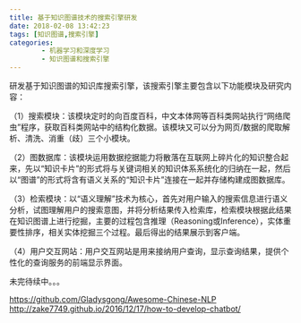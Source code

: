 ```yaml
---
title: 基于知识图谱技术的搜索引擎研发
date: 2018-02-08 13:42:23
tags: [知识图谱,搜索引擎]
categories:
        - 机器学习和深度学习
        - 知识图谱和搜索引擎
---
```


研发基于知识图谱的知识库搜索引擎，该搜索引擎主要包含以下功能模块及研究内容： 
       
（1）搜索模块：该模块定时的向百度百科，中文本体网等百科类网站执行“网络爬虫”程序，获取百科类网站中的结构化数据。该模块又可以分为网页/数据的爬取解析、清洗、消重（歧）三个小模块。 
       
（2）图数据库：该模块运用数据挖据能力将散落在互联网上碎片化的知识整合起来，先以“知识卡片”的形式将与关键词相关的知识体系系统化的归纳在一起，然后以“图谱”的形式将含有语义关系的“知识卡片”连接在一起并存储构建成图数据库。 
       
（3）检索模块：以“语义理解”技术为核心，首先对用户输入的搜索信息进行语义分析，试图理解用户的搜索意图，并将分析结果传入检索库，检索模块根据此结果在知识图谱上进行挖掘，主要的过程包含推理（Reasoning或Inference），实体重要性排序，相关实体挖掘三个过程。最后得出的结果展示到客户端。 
       
（4）用户交互网站：用户交互网站是用来接纳用户查询，显示查询结果，提供个性化的查询服务的前端显示界面。

未完待续中。。。

https://github.com/Gladysgong/Awesome-Chinese-NLP
http://zake7749.github.io/2016/12/17/how-to-develop-chatbot/
